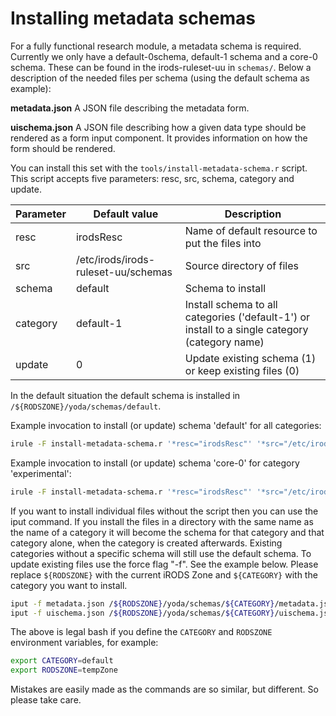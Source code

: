 # Installing metadata schemas
For a fully functional research module, a metadata schema is required.
Currently we only have a default-0schema, default-1 schema and a core-0 schema.
These can be found in the irods-ruleset-uu in `schemas/`.
Below a description of the needed files per schema (using the default schema as example):

**metadata.json**
  A JSON file describing the metadata form.

**uischema.json**
  A JSON file describing how a given data type should be rendered as a form input component. It provides information on how the form should be rendered.

You can install this set with the `tools/install-metadata-schema.r` script. This script accepts five parameters:
resc, src, schema, category and update.


Parameter  | Default value                                   | Description
-----------|-------------------------------------------------|------------
resc	   | irodsResc	                                     | Name of default resource to put the files into
src        | /etc/irods/irods-ruleset-uu/schemas             | Source directory of files
schema     | default                                         | Schema to install
category   | default-1                                       | Install schema to all categories ('default-1') or install to a single category (category name)
update     | 0                                               | Update existing schema (1) or keep existing files (0)

In the default situation the default schema is installed in ``/${RODSZONE}/yoda/schemas/default``.

Example invocation to install (or update) schema 'default' for all categories:
```bash
irule -F install-metadata-schema.r '*resc="irodsResc"' '*src="/etc/irods/irods-ruleset-uu/schemas/"' '*schema="default-1"' '*category="default"' '*update=1'
```

Example invocation to install (or update) schema 'core-0' for category 'experimental':
```bash
irule -F install-metadata-schema.r '*resc="irodsResc"' '*src="/etc/irods/irods-ruleset-uu/schemas/"' '*schema="core-0"' '*category="experimental"' '*update=1'
```

If you want to install individual files without the script then you can use the iput command.
If you install the files in a directory with the same name as the name of a category it will become the schema for that category and that category alone, when the category is created afterwards. Existing categories without a specific schema will still use the default schema.
To update existing files use the force flag "-f".
See the example below. Please replace `${RODSZONE}` with the current iRODS Zone and `${CATEGORY}` with the category you want to install.

```bash
iput -f metadata.json /${RODSZONE}/yoda/schemas/${CATEGORY}/metadata.json
iput -f uischema.json /${RODSZONE}/yoda/schemas/${CATEGORY}/uischema.json
```

The above is legal bash if you define the `CATEGORY` and `RODSZONE` environment variables, for example:

```bash
export CATEGORY=default
export RODSZONE=tempZone
```

Mistakes are easily made as the commands are so similar, but different.
So please take care.
